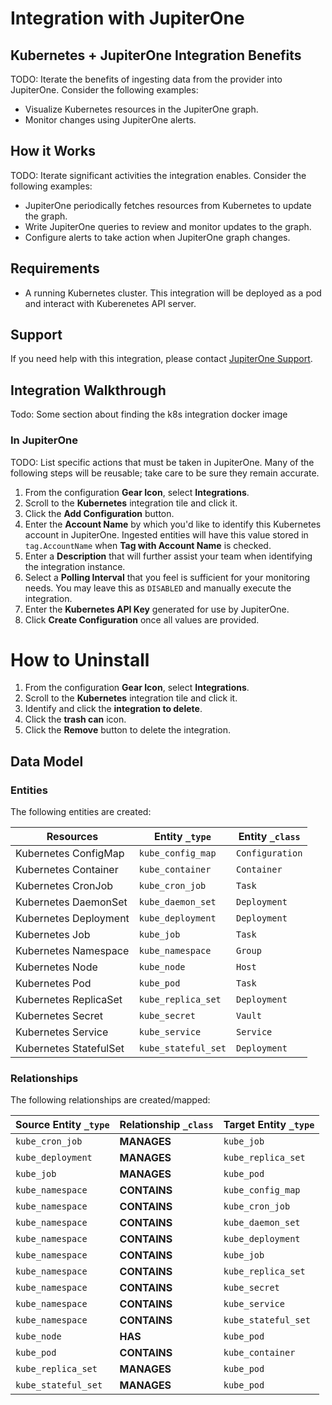 # Integration with JupiterOne

## Kubernetes + JupiterOne Integration Benefits

TODO: Iterate the benefits of ingesting data from the provider into JupiterOne.
Consider the following examples:

- Visualize Kubernetes resources in the JupiterOne graph.
- Monitor changes using JupiterOne alerts.

## How it Works

TODO: Iterate significant activities the integration enables. Consider the
following examples:

- JupiterOne periodically fetches resources from Kubernetes to update the graph.
- Write JupiterOne queries to review and monitor updates to the graph.
- Configure alerts to take action when JupiterOne graph changes.

## Requirements

- A running Kubernetes cluster. This integration will be deployed as a pod and
  interact with Kuberenetes API server.

## Support

If you need help with this integration, please contact
[JupiterOne Support](https://support.jupiterone.io).

## Integration Walkthrough

Todo: Some section about finding the k8s integration docker image

### In JupiterOne

TODO: List specific actions that must be taken in JupiterOne. Many of the
following steps will be reusable; take care to be sure they remain accurate.

1. From the configuration **Gear Icon**, select **Integrations**.
2. Scroll to the **Kubernetes** integration tile and click it.
3. Click the **Add Configuration** button.
4. Enter the **Account Name** by which you'd like to identify this Kubernetes
   account in JupiterOne. Ingested entities will have this value stored in
   `tag.AccountName` when **Tag with Account Name** is checked.
5. Enter a **Description** that will further assist your team when identifying
   the integration instance.
6. Select a **Polling Interval** that you feel is sufficient for your monitoring
   needs. You may leave this as `DISABLED` and manually execute the integration.
7. Enter the **Kubernetes API Key** generated for use by JupiterOne.
8. Click **Create Configuration** once all values are provided.

# How to Uninstall

1. From the configuration **Gear Icon**, select **Integrations**.
2. Scroll to the **Kubernetes** integration tile and click it.
3. Identify and click the **integration to delete**.
4. Click the **trash can** icon.
5. Click the **Remove** button to delete the integration.

<!-- {J1_DOCUMENTATION_MARKER_START} -->
<!--
********************************************************************************
NOTE: ALL OF THE FOLLOWING DOCUMENTATION IS GENERATED USING THE
"j1-integration document" COMMAND. DO NOT EDIT BY HAND! PLEASE SEE THE DEVELOPER
DOCUMENTATION FOR USAGE INFORMATION:

https://github.com/JupiterOne/sdk/blob/master/docs/integrations/development.md
********************************************************************************
-->

## Data Model

### Entities

The following entities are created:

| Resources              | Entity `_type`      | Entity `_class` |
| ---------------------- | ------------------- | --------------- |
| Kubernetes ConfigMap   | `kube_config_map`   | `Configuration` |
| Kubernetes Container   | `kube_container`    | `Container`     |
| Kubernetes CronJob     | `kube_cron_job`     | `Task`          |
| Kubernetes DaemonSet   | `kube_daemon_set`   | `Deployment`    |
| Kubernetes Deployment  | `kube_deployment`   | `Deployment`    |
| Kubernetes Job         | `kube_job`          | `Task`          |
| Kubernetes Namespace   | `kube_namespace`    | `Group`         |
| Kubernetes Node        | `kube_node`         | `Host`          |
| Kubernetes Pod         | `kube_pod`          | `Task`          |
| Kubernetes ReplicaSet  | `kube_replica_set`  | `Deployment`    |
| Kubernetes Secret      | `kube_secret`       | `Vault`         |
| Kubernetes Service     | `kube_service`      | `Service`       |
| Kubernetes StatefulSet | `kube_stateful_set` | `Deployment`    |

### Relationships

The following relationships are created/mapped:

| Source Entity `_type` | Relationship `_class` | Target Entity `_type` |
| --------------------- | --------------------- | --------------------- |
| `kube_cron_job`       | **MANAGES**           | `kube_job`            |
| `kube_deployment`     | **MANAGES**           | `kube_replica_set`    |
| `kube_job`            | **MANAGES**           | `kube_pod`            |
| `kube_namespace`      | **CONTAINS**          | `kube_config_map`     |
| `kube_namespace`      | **CONTAINS**          | `kube_cron_job`       |
| `kube_namespace`      | **CONTAINS**          | `kube_daemon_set`     |
| `kube_namespace`      | **CONTAINS**          | `kube_deployment`     |
| `kube_namespace`      | **CONTAINS**          | `kube_job`            |
| `kube_namespace`      | **CONTAINS**          | `kube_replica_set`    |
| `kube_namespace`      | **CONTAINS**          | `kube_secret`         |
| `kube_namespace`      | **CONTAINS**          | `kube_service`        |
| `kube_namespace`      | **CONTAINS**          | `kube_stateful_set`   |
| `kube_node`           | **HAS**               | `kube_pod`            |
| `kube_pod`            | **CONTAINS**          | `kube_container`      |
| `kube_replica_set`    | **MANAGES**           | `kube_pod`            |
| `kube_stateful_set`   | **MANAGES**           | `kube_pod`            |

<!--
********************************************************************************
END OF GENERATED DOCUMENTATION AFTER BELOW MARKER
********************************************************************************
-->
<!-- {J1_DOCUMENTATION_MARKER_END} -->
